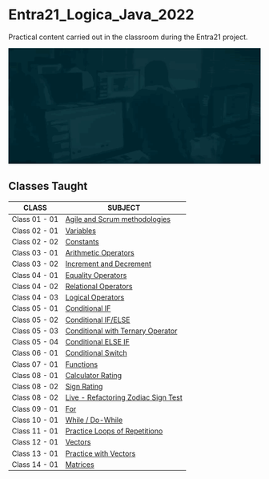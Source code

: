 # Entra21_Logica_Java_2022
Practical content carried out in the classroom during the Entra21 project.

![Gif Entra21](./gif/entra21.gif)

## Classes Taught

| CLASS | SUBJECT |
|------|---------|
|Class 01 - 01|[Agile and Scrum methodologies](https://oliota.com/curso_detalhe/entra21-18-01-2022-metodologias-ageis/1649092581141)
|Class 02 - 01|[Variables](./Aula02%20-%2001%20-%20Variaveis/)
|Class 02 - 02|[Constants](./Aula02%20-%2002%20-%20Constantes/)
|Class 03 - 01|[Arithmetic Operators](./Aula03%20-%2001%20-%20OperadoresAritimeticos/)
|Class 03 - 02|[Increment and Decrement](./Aula03%20-%2002%20-%20IncrementoDecremento/)
|Class 04 - 01|[Equality Operators](./Aula04%20-%2001%20-%20OperadoresDeIgualdade/)
|Class 04 - 02|[Relational Operators](./Aula04%20-%2002%20-%20OperadoresRelacionais/)
|Class 04 - 03|[Logical Operators](./Aula04%20-%2003%20-%20OperadoresLogicos/)
|Class 05 - 01|[Conditional IF](./Aula05%20-%2001%20-%20If/)
|Class 05 - 02|[Conditional IF/ELSE](./Aula05%20-%2002%20-%20ifElse/)
|Class 05 - 03|[Conditional with Ternary Operator](./Aula05%20-%2003%20-%20operadorTernario/)
|Class 05 - 04|[Conditional ELSE IF](./Aula05%20-%2004%20-%20elseIf/)
|Class 06 - 01|[Conditional Switch](./Aula06%20-%2001%20-%20switch/)
|Class 07 - 01|[Functions](./Aula07%20-%2001%20-%20Funcoes/)
|Class 08 - 01|[Calculator Rating](./Aula08%20-%20AvaliacaoCalculadora/)
|Class 08 - 02|[Sign Rating](./Aula08%20-%20AvaliacaoSigno/)
|Class 08 - 02|[Live - Refactoring Zodiac Sign Test](./Aula08%20-%20LiveRevisaoAvaliacaoSigno/)
|Class 09 - 01|[For](./Aula09%20-%2001%20-%20For/)
|Class 10 - 01|[While / Do-While](./Aula10%20-%2001%20-%20while/)
|Class 11 - 01|[Practice Loops of Repetitiono](./Aula11%20-%2001%20-%20PraticaEmSala/)
|Class 12 - 01|[Vectors](./Aula12%20-%2001%20-%20Vetores/)
|Class 13 - 01|[Practice with Vectors](./Aula13%20-%2001%20-%20LoopEmVetores/)
|Class 14 - 01|[Matrices](./Aula14%20-%2001%20-%20Matrizes/)